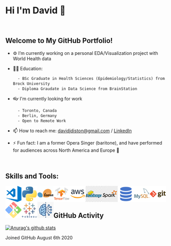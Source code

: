 # Hi I'm David 👋

<br />

## Welcome to My GitHub Portfolio!


- ⚙ I’m currently working on a personal EDA/Visualization project with World Health data
- 👨‍🎓 Education:

        - BSc Graduate in Health Sciences (Epidemiology/Statistics) from Brock University
        - Diploma Graudate in Data Science from BrainStation

- 👓 I'm currently looking for work

        - Toronto, Canada
        - Berlin, Germany
        - Open to Remote Work

- 📫 How to reach me: davidjdiston@gmail.com / [LinkedIn](https://www.linkedin.com/in/daviddiston/)
- ⚡ Fun fact: I am a former Opera Singer (baritone), and have performed for audiences across North America and Europe 🎵

<br />



## Skills and Tools:

<img align="left" alt="VSCode" width="50px" src="images/visual-studio-code.png" />
<img align="left" alt="Python" width="50px" src="images/python.png" />
<img align="left" alt="SKLearn" width="50px" src="images/scikit-learn.png" />
<img align="left" alt="TensorFlow" width="50px" src="images/tensorflow.png" />
<img align="left" alt="AWS" width="50px" src="images/aws.png" />
<img align="left" alt="Hadoop" width="50px" src="images/hadoop.jpg" />
<img align="left" alt="Spark" width="50px" src="images/spark.jpg" />
<img align="left" alt="SQL" width="50px" src="images/sql.png" />
<img align="left" alt="MySQL" width="50px" src="images/mysql.png" />
<img align="left" alt="Git" width="50px" src="images/git.png" />
<img align="left" alt="GitBash" width="50px" src="images/git-bash.png" />
<img align="left" alt="Tablea" width="50px" src="images/tableau.png" />
<img align="left" alt="ML" width="50px" src="images/machine-learning.jpg" />


<br />
<br />
<br />

## GitHub Activity

[![Anurag's github stats](https://github-readme-stats.vercel.app/api?username=ddiston&show_icons=true)](https://github.com/anuraghazra/github-readme-stats)

Joined GitHub August 6th 2020
<!--
**ddiston/ddiston** is a ✨ _special_ ✨ repository because its `README.md` (this file) appears on your GitHub profile.

Here are some ideas to get you started:

- 🔭 I’m currently working on ...
- 🌱 I’m currently learning ...
- 👯 I’m looking to collaborate on ...
- 🤔 I’m looking for help with ...
- 💬 Ask me about ...
- 📫 How to reach me: ...
- 😄 Pronouns: ...
- ⚡ Fun fact: ...
-->

